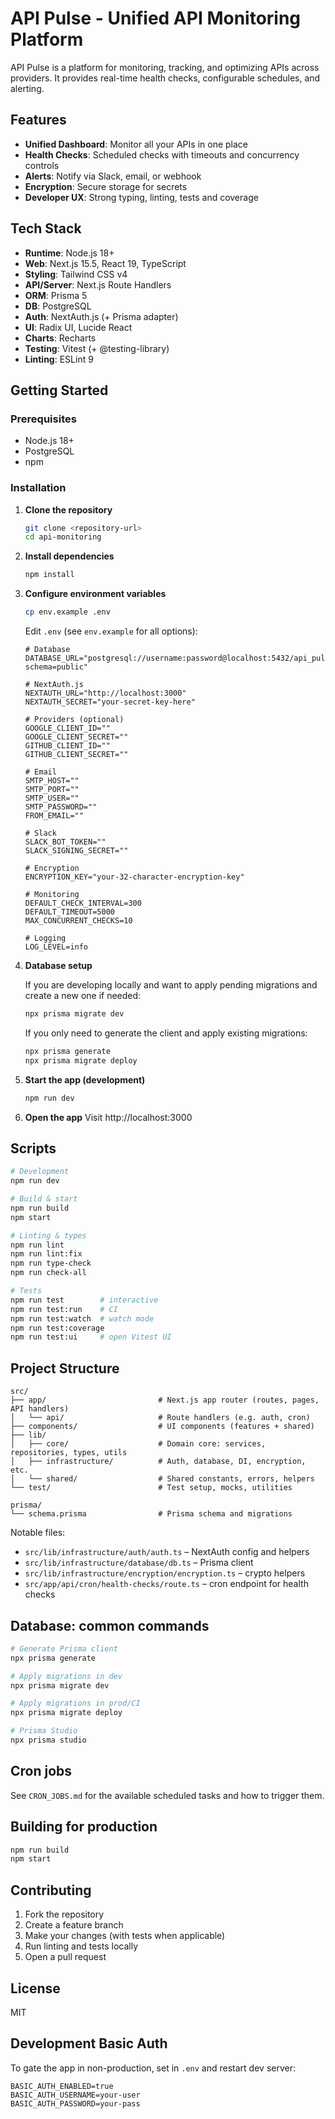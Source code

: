 # API Pulse - Unified API Monitoring Platform

API Pulse is a platform for monitoring, tracking, and optimizing APIs across providers. It provides real-time health checks, configurable schedules, and alerting.

## Features

- **Unified Dashboard**: Monitor all your APIs in one place
- **Health Checks**: Scheduled checks with timeouts and concurrency controls
- **Alerts**: Notify via Slack, email, or webhook
- **Encryption**: Secure storage for secrets
- **Developer UX**: Strong typing, linting, tests and coverage

## Tech Stack

- **Runtime**: Node.js 18+
- **Web**: Next.js 15.5, React 19, TypeScript
- **Styling**: Tailwind CSS v4
- **API/Server**: Next.js Route Handlers
- **ORM**: Prisma 5
- **DB**: PostgreSQL
- **Auth**: NextAuth.js (+ Prisma adapter)
- **UI**: Radix UI, Lucide React
- **Charts**: Recharts
- **Testing**: Vitest (+ @testing-library)
- **Linting**: ESLint 9

## Getting Started

### Prerequisites

- Node.js 18+
- PostgreSQL
- npm

### Installation

1. **Clone the repository**

   ```bash
   git clone <repository-url>
   cd api-monitoring
   ```

2. **Install dependencies**

   ```bash
   npm install
   ```

3. **Configure environment variables**

   ```bash
   cp env.example .env
   ```

   Edit `.env` (see `env.example` for all options):

   ```env
   # Database
   DATABASE_URL="postgresql://username:password@localhost:5432/api_pulse?schema=public"

   # NextAuth.js
   NEXTAUTH_URL="http://localhost:3000"
   NEXTAUTH_SECRET="your-secret-key-here"

   # Providers (optional)
   GOOGLE_CLIENT_ID=""
   GOOGLE_CLIENT_SECRET=""
   GITHUB_CLIENT_ID=""
   GITHUB_CLIENT_SECRET=""

   # Email
   SMTP_HOST=""
   SMTP_PORT=""
   SMTP_USER=""
   SMTP_PASSWORD=""
   FROM_EMAIL=""

   # Slack
   SLACK_BOT_TOKEN=""
   SLACK_SIGNING_SECRET=""

   # Encryption
   ENCRYPTION_KEY="your-32-character-encryption-key"

   # Monitoring
   DEFAULT_CHECK_INTERVAL=300
   DEFAULT_TIMEOUT=5000
   MAX_CONCURRENT_CHECKS=10

   # Logging
   LOG_LEVEL=info
   ```

4. **Database setup**

   If you are developing locally and want to apply pending migrations and create a new one if needed:

   ```bash
   npx prisma migrate dev
   ```

   If you only need to generate the client and apply existing migrations:

   ```bash
   npx prisma generate
   npx prisma migrate deploy
   ```

5. **Start the app (development)**

   ```bash
   npm run dev
   ```

6. **Open the app**
   Visit http://localhost:3000

## Scripts

```bash
# Development
npm run dev

# Build & start
npm run build
npm start

# Linting & types
npm run lint
npm run lint:fix
npm run type-check
npm run check-all

# Tests
npm run test        # interactive
npm run test:run    # CI
npm run test:watch  # watch mode
npm run test:coverage
npm run test:ui     # open Vitest UI
```

## Project Structure

```
src/
├── app/                         # Next.js app router (routes, pages, API handlers)
│   └── api/                     # Route handlers (e.g. auth, cron)
├── components/                  # UI components (features + shared)
├── lib/
│   ├── core/                    # Domain core: services, repositories, types, utils
│   ├── infrastructure/          # Auth, database, DI, encryption, etc.
│   └── shared/                  # Shared constants, errors, helpers
└── test/                        # Test setup, mocks, utilities

prisma/
└── schema.prisma                # Prisma schema and migrations
```

Notable files:

- `src/lib/infrastructure/auth/auth.ts` – NextAuth config and helpers
- `src/lib/infrastructure/database/db.ts` – Prisma client
- `src/lib/infrastructure/encryption/encryption.ts` – crypto helpers
- `src/app/api/cron/health-checks/route.ts` – cron endpoint for health checks

## Database: common commands

```bash
# Generate Prisma client
npx prisma generate

# Apply migrations in dev
npx prisma migrate dev

# Apply migrations in prod/CI
npx prisma migrate deploy

# Prisma Studio
npx prisma studio
```

## Cron jobs

See `CRON_JOBS.md` for the available scheduled tasks and how to trigger them.

## Building for production

```bash
npm run build
npm start
```

## Contributing

1. Fork the repository
2. Create a feature branch
3. Make your changes (with tests when applicable)
4. Run linting and tests locally
5. Open a pull request

## License

MIT

## Development Basic Auth

To gate the app in non-production, set in `.env` and restart dev server:

```env
BASIC_AUTH_ENABLED=true
BASIC_AUTH_USERNAME=your-user
BASIC_AUTH_PASSWORD=your-pass
```
